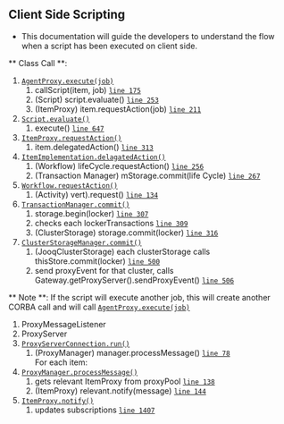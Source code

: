 ## Client Side Scripting

- This documentation will guide the developers to understand the flow when a script has been executed on client side.  

** Class Call **:
   1. [`AgentProxy.execute(job)`](https://github.com/cristal-ise/cristal-ise/blob/develop/kernel/src/main/java/org/cristalise/kernel/entity/proxy/AgentProxy.java#L162)
      1. callScript(item, job) [`line 175`](https://github.com/cristal-ise/cristal-ise/blob/develop/kernel/src/main/java/org/cristalise/kernel/entity/proxy/AgentProxy.java#L175)
		1. (Script) script.evaluate() [`line 253`](https://github.com/cristal-ise/cristal-ise/blob/develop/kernel/src/main/java/org/cristalise/kernel/entity/proxy/AgentProxy.java#L253)
      1. (ItemProxy) item.requestAction(job) [`line 211`](https://github.com/cristal-ise/cristal-ise/blob/develop/kernel/src/main/java/org/cristalise/kernel/entity/proxy/AgentProxy.java#L211)		
   1. [`Script.evaluate()`](https://github.com/cristal-ise/cristal-ise/blob/develop/kernel/src/main/java/org/cristalise/kernel/scripting/Script.java#L629)
      1. execute() [`line 647`](https://github.com/cristal-ise/cristal-ise/blob/develop/kernel/src/main/java/org/cristalise/kernel/scripting/Script.java#L674)	
   1. [`ItemProxy.requestAction()`](https://github.com/cristal-ise/cristal-ise/blob/develop/kernel/src/main/java/org/cristalise/kernel/entity/proxy/ItemProxy.java#L274)
      1. item.delegatedAction() [`line 313`](https://github.com/cristal-ise/cristal-ise/blob/develop/kernel/src/main/java/org/cristalise/kernel/entity/proxy/ItemProxy.java#L313)
   1. [`ItemImplementation.delagatedAction()`](https://github.com/cristal-ise/cristal-ise/blob/develop/kernel/src/main/java/org/cristalise/kernel/entity/ItemImplementation.java#L231)
      1. (Workflow) lifeCycle.requestAction() [`line 256`](https://github.com/cristal-ise/cristal-ise/blob/develop/kernel/src/main/java/org/cristalise/kernel/entity/ItemImplementation.java#L256)
      1. (Transaction Manager) mStorage.commit(life	Cycle) [`line 267`](https://github.com/cristal-ise/cristal-ise/blob/develop/kernel/src/main/java/org/cristalise/kernel/entity/ItemImplementation.java#L267)
   1. [`Workflow.requestAction()`](https://github.com/cristal-ise/cristal-ise/blob/develop/kernel/src/main/java/org/cristalise/kernel/lifecycle/instance/Workflow.java#L126)
      1. (Activity) vert).request() [`line 134`](https://github.com/cristal-ise/cristal-ise/blob/develop/kernel/src/main/java/org/cristalise/kernel/lifecycle/instance/Workflow.java#L134)
   1. [`TransactionManager.commit()`](https://github.com/cristal-ise/cristal-ise/blob/develop/kernel/src/main/java/org/cristalise/kernel/persistency/TransactionManager.java#L299)
      1. storage.begin(locker) [`line 307`](https://github.com/cristal-ise/cristal-ise/blob/develop/kernel/src/main/java/org/cristalise/kernel/persistency/TransactionManager.java#L307)
      1. checks each lockerTransactions [`line 309`](https://github.com/cristal-ise/cristal-ise/blob/develop/kernel/src/main/java/org/cristalise/kernel/persistency/TransactionManager.java#L309)
      1. (ClusterStorage) storage.commit(locker) [`line 316`](https://github.com/cristal-ise/cristal-ise/blob/develop/kernel/src/main/java/org/cristalise/kernel/persistency/TransactionManager.java#L316)
   1. [`ClusterStorageManager.commit()`](https://github.com/cristal-ise/cristal-ise/blob/develop/kernel/src/main/java/org/cristalise/kernel/persistency/ClusterStorageManager.java#L497)
      1. (JooqClusterStorage) each clusterStorage calls thisStore.commit(locker) [`line 500`](https://github.com/cristal-ise/cristal-ise/blob/develop/kernel/src/main/java/org/cristalise/kernel/persistency/ClusterStorageManager.java#500)
      1. send proxyEvent for that cluster, calls Gateway.getProxyServer().sendProxyEvent() [`line 506`](https://github.com/cristal-ise/cristal-ise/blob/develop/kernel/src/main/java/org/cristalise/kernel/persistency/ClusterStorageManager.java#506)

** Note **: If the script will execute another job, this will create another CORBA call and will call [`AgentProxy.execute(job)`](https://github.com/cristal-ise/cristal-ise/blob/develop/kernel/src/main/java/org/cristalise/kernel/entity/proxy/AgentProxy.java#L162)

   1. ProxyMessageListener
   1. ProxyServer
   1. [`ProxyServerConnection.run()`](https://github.com/cristal-ise/cristal-ise/blob/develop/kernel/src/main/java/org/cristalise/kernel/entity/proxy/ProxyServerConnection.java#L64)
      1. (ProxyManager) manager.processMessage() [`line 78`](https://github.com/cristal-ise/cristal-ise/blob/develop/kernel/src/main/java/org/cristalise/kernel/entity/proxy/ProxyServerConnection.java#L78)	
   For each item:	
   1. [`ProxyManager.processMessage()`](https://github.com/cristal-ise/cristal-ise/blob/develop/kernel/src/main/java/org/cristalise/kernel/entity/proxy/ProxyManager.java#L125)
      1.  gets relevant ItemProxy from proxyPool [`line 138`](https://github.com/cristal-ise/cristal-ise/blob/develop/kernel/src/main/java/org/cristalise/kernel/entity/proxy/ProxyManager.java#L138)
      1. (ItemProxy) relevant.notify(message) [`line 144`](https://github.com/cristal-ise/cristal-ise/blob/develop/kernel/src/main/java/org/cristalise/kernel/entity/proxy/ProxyManager.java#L144)
   1. [`ItemProxy.notify()`](https://github.com/cristal-ise/cristal-ise/blob/develop/kernel/src/main/java/org/cristalise/kernel/entity/proxy/ItemProxy.java#L1393)
      1. updates subscriptions [`line 1407`](https://github.com/cristal-ise/cristal-ise/blob/develop/kernel/src/main/java/org/cristalise/kernel/entity/proxy/ItemProxy.java#L1407)
